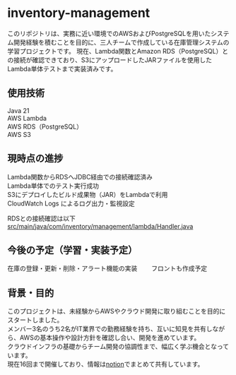 # inventory-management
このリポジトリは、実務に近い環境でのAWSおよびPostgreSQLを用いたシステム開発経験を積むことを目的に、三人チームで作成している在庫管理システムの学習プロジェクトです。
現在、Lambda関数とAmazon RDS（PostgreSQL）との接続が確認できており、S3にアップロードしたJARファイルを使用したLambda単体テストまで実装済みです。

## 使用技術
Java 21  
AWS Lambda  
AWS RDS（PostgreSQL）  
AWS S3  

## 現時点の進捗
Lambda関数からRDSへJDBC経由での接続確認済み  
Lambda単体でのテスト実行成功  
S3にデプロイしたビルド成果物（JAR）をLambdaで利用  
CloudWatch Logs によるログ出力・監視設定  

RDSとの接続確認は以下
[src/main/java/com/inventory/management/lambda/Handler.java](https://github.com/YU-1104/inventory-management/blob/main/src/main/java/com/inventory/management/lambda/Handler.java)

## 今後の予定（学習・実装予定）
在庫の登録・更新・削除・アラート機能の実装　　
フロントも作成予定

## 背景・目的
このプロジェクトは、未経験からAWSやクラウド開発に取り組むことを目的にスタートしました。  
メンバー3名のうち2名がIT業界での勤務経験を持ち、互いに知見を共有しながら、AWSの基本操作や設計方針を確認し合い、開発を進めています。  
クラウドインフラの基礎からチーム開発の協調性まで、幅広く学ぶ機会となっています。  
現在16回まで開催しており、情報は[notion](https://bristle-cuckoo-e16.notion.site/1-16-21e4e07638cc8075b201f34cafbc07dd?source=copy_link)でまとめて共有しています。 





